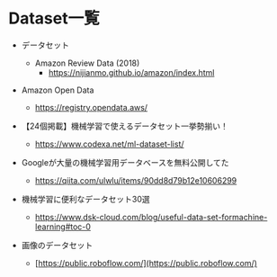 # Dataset一覧

- データセット
  - Amazon Review Data (2018)
    - https://nijianmo.github.io/amazon/index.html

- Amazon Open Data
  - https://registry.opendata.aws/

- 【24個掲載】機械学習で使えるデータセット一挙勢揃い！
  - https://www.codexa.net/ml-dataset-list/

- Googleが大量の機械学習用データベースを無料公開してた
  - https://qiita.com/ulwlu/items/90dd8d79b12e10606299

- 機械学習に便利なデータセット30選
  - https://www.dsk-cloud.com/blog/useful-data-set-formachine-learning#toc-0

- 画像のデータセット
  - [https://public.roboflow.com/](https://public.roboflow.com/)